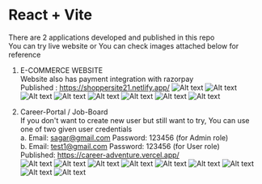 # React + Vite

There are 2 applications developed and published in this repo  
You can try live website or You can check images attached below for reference    

1. E-COMMERCE WEBSITE  
    Website also has payment integration with razorpay  
    Published : https://shoppersite21.netlify.app/
    ![Alt text](shopperstop1.png)
    ![Alt text](shopperstop2.png)
    ![Alt text](shopperstop3.png)
    ![Alt text](shopperstop4.png)
    ![Alt text](shopperstop5.png)
    ![Alt text](shopperstop6.png)
    ![Alt text](shopperstop7.png)
    ![Alt text](shopperstop8.png)

2. Career-Portal / Job-Board   
    If you don't want to create new user but still want to try, You can use one of two given user credentials  
    a. Email: sagar@gmail.com Password: 123456  (for Admin role)  
    b. Email: test1@gmail.com Password: 123456  (for User role)  
    Published: https://career-adventure.vercel.app/  
    ![Alt text](careeradv1.png)
    ![Alt text](careeradv2.png)
    ![Alt text](careeradv3.png)
    ![Alt text](careeradv4.png)
    ![Alt text](careeradv5.png)
    ![Alt text](careeradv6.png)
    ![Alt text](careeradv7.png)
    ![Alt text](careeradv8.png)
    ![Alt text](careeradv9.png)
